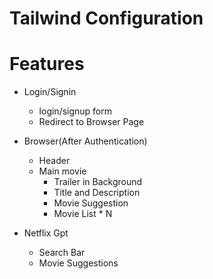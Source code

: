# Tailwind Configuration

# Features
- Login/Signin
    - login/signup form
    - Redirect to Browser Page

- Browser(After Authentication)
    - Header
    - Main movie
        - Trailer in Background
        - Title and Description
        - Movie Suggestion
        - Movie List * N

- Netflix Gpt
    - Search Bar
    - Movie Suggestions